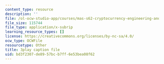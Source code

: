 ```yaml
---
content_type: resource
description: ''
file: /ol-ocw-studio-app/courses/mas-s62-cryptocurrency-engineering-and-design-spring-2018/bd3f2307de8957bcb7ff6e53bea08f62_0Q5IimX-AAc.vtt
file_size: 115744
file_type: application/x-subrip
learning_resource_types: []
license: https://creativecommons.org/licenses/by-nc-sa/4.0/
ocw_type: OCWFile
resourcetype: Other
title: 3play caption file
uid: bd3f2307-de89-57bc-b7ff-6e53bea08f62
---
```

